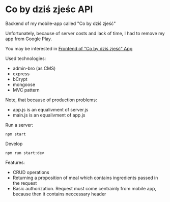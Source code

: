 
# Co by dziś zjeśc API

Backend of my mobile-app called "Co by dziś zjeść"

Unfortunately, because of server costs and lack of time, I had to remove my app from Google Play. 

You may be interested in [Frontend of "Co by dziś zjeść" App](#)

Used technologies:
 - admin-bro (as CMS)
 - express
 - bCrypt 
 - mongoose
 - MVC pattern


Note, that because of production problems: 
- app.js is an equalivment of server.js
- main.js is an equalivment of app.js 


 Run a server:
 ```
 npm start
 ```
 Develop
 ```
 npm run start:dev
 ```

 Features:
 - CRUD operations
 - Returning a proposition of meal which contains ingredients passed in the request
 - Basic authorization. Request must come centrainly from mobile app, because then it contains neccessary header


